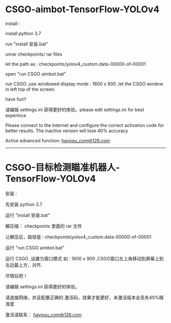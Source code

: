 # CSGO-aimbot-TensorFlow-YOLOv4

install :

install python 3.7

run "install 安装.bat"

unrar checkpoints/ rar files 

let the path as :
checkpoints/yolov4_custom.data-00000-of-00001

open "run CSGO aimbot.bat"

run CSGO ,use windowed display mode : 1600 x 900 ,let the CSGO window in left top of the screen.

have fun!!

请编辑 settings.ini 获得更好的体验。please edit  settings.ini for best experince

Please connect to the Internet and configure the correct activation code for better results. The inactive version will lose 40% accuracy

Active advanced function:
hayoou_com@126.com

---------------

# CSGO-目标检测瞄准机器人-TensorFlow-YOLOv4

安装 :

先安装 python 3.7

运行 "install 安装.bat"

解压缩： checkpoints 里面的 rar 文件 

让解压后，路径是 :
checkpoints\yolov4_custom.data-00000-of-00001

运行 "run CSGO aimbot.bat"

运行 CSGO ,设置为窗口模式 如 : 1600 x 900 ,CSGO窗口左上角移动到屏幕上到左边最上方，对齐.

尽情玩吧！

请编辑 settings.ini 获得更好的体验。

请连接网络，并且配置正确的 激活码，效果才能更好，未激活版本会丢失40%精准度

激活请联系： hayoou_com@126.com

